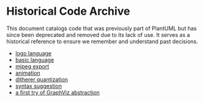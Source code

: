 # Historical Code Archive

This document catalogs code that was previously part of PlantUML but has since been deprecated and removed due to its lack of use.
It serves as a historical reference to ensure we remember and understand past decisions.

- [logo language](https://github.com/plantuml/plantuml/tree/v1.2023.12/src/net/sourceforge/plantuml/logo)
- [basic language](https://github.com/plantuml/plantuml/tree/v1.2023.12/src/net/sourceforge/plantuml/jasic)
- [mjpeg export](https://github.com/plantuml/plantuml/tree/v1.2023.12/src/net/sourceforge/plantuml/mjpeg)
- [animation](https://github.com/plantuml/plantuml/tree/v1.2023.12/src/net/sourceforge/plantuml/anim)
- [ditherer quantization](https://github.com/plantuml/plantuml/tree/v1.2023.12/src/net/sourceforge/plantuml/quantization)
- [syntax suggestion](https://github.com/plantuml/plantuml/blob/v1.2023.12/src/net/sourceforge/plantuml/syntax/SyntaxChecker.java)
- [a first try of GraphViz abstraction](https://github.com/plantuml/plantuml/blob/v1.2023.12/src/net/sourceforge/plantuml/posimo)
